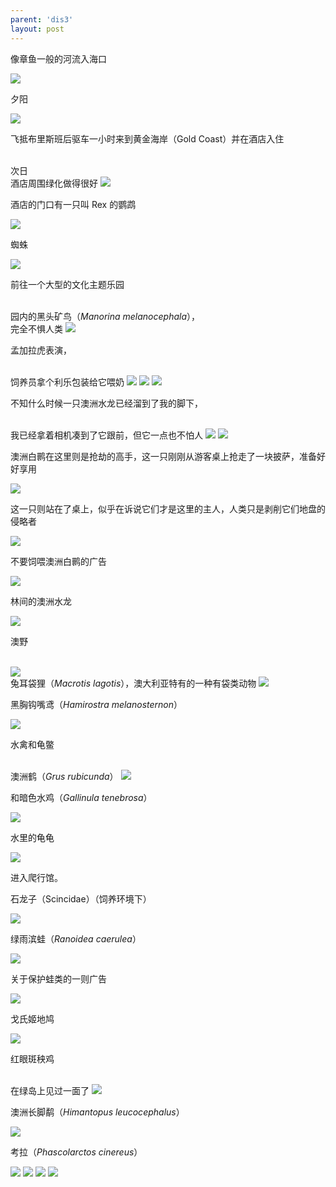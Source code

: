 ```yaml
---
parent: 'dis3'
layout: post
---
```

像章鱼一般的河流入海口

<img class='disc' src='https://i.postimg.cc/sDcWsFny/306.jpg'>

夕阳

<img class='disc' src='https://i.postimg.cc/J7jJYHZs/308.jpg'>

飞抵布里斯班后驱车一小时来到黄金海岸（Gold Coast）并在酒店入住

<br>
次日

<br>
酒店周围绿化做得很好

<img class='disc' src='https://i.postimg.cc/SxxMKZ59/309.jpg'>

酒店的门口有一只叫 Rex 的鹦鹉

<img class='disc' src='https://i.postimg.cc/2S9BLQRK/310.jpg'>

蜘蛛

<img class='disc' src='https://i.postimg.cc/yNJ3mD7Y/311.jpg'>

前往一个大型的文化主题乐园

<br>
园内的黑头矿鸟（<i>Manorina melanocephala</i>），

<br>
完全不惧人类

<img class='disc' src='https://i.postimg.cc/SKw2DmKL/312.jpg'>

孟加拉虎表演，

<br>
饲养员拿个利乐包装给它喂奶

<img class='disc' src='https://i.postimg.cc/NMmynZy3/313.jpg'>

<img class='disc' src='https://i.postimg.cc/L5SqFvLn/314.jpg'>

<img class='disc' src='https://i.postimg.cc/Vs9rWQPM/315.jpg'>

不知什么时候一只澳洲水龙已经溜到了我的脚下，

<br>
我已经拿着相机凑到了它跟前，但它一点也不怕人

<img class='disc' src='https://i.postimg.cc/zvkyzWFp/316.jpg'>

<img class='disc' src='https://i.postimg.cc/rF8dhnqH/317.jpg'>

澳洲白鹮在这里则是抢劫的高手，这一只刚刚从游客桌上抢走了一块披萨，准备好好享用

<img class='disc' src='https://i.postimg.cc/T3sp3Tn8/318.jpg'>

这一只则站在了桌上，似乎在诉说它们才是这里的主人，人类只是剥削它们地盘的侵略者

<img class='disc' src='https://i.postimg.cc/13X8S8nc/319.jpg'>

不要饲喂澳洲白鹮的广告

<img class='disc' src='https://i.postimg.cc/gkNx1VJ2/320.jpg'>

林间的澳洲水龙

<img class='disc' src='https://i.postimg.cc/k43GWwjf/322.jpg'>

澳野

<br>



<img class='disc' src='https://i.postimg.cc/wvXv2JZH/323.jpg'>

<br>
兔耳袋狸（<i>Macrotis lagotis</i>），澳大利亚特有的一种有袋类动物

<img class='disc' src='https://i.postimg.cc/NFQ0zFvX/324.jpg'>

黑胸钩嘴鸢（<i>Hamirostra melanosternon</i>）

<img class='disc' src='https://i.postimg.cc/zvpfZNqc/325.jpg'>

水禽和龟鳖

<br>
澳洲鹤（<i>Grus rubicunda</i>）

<img class='disc' src='https://i.postimg.cc/9XB0qdyY/326.jpg'>

和暗色水鸡（<i>Gallinula tenebrosa</i>）

<img class='disc' src='https://i.postimg.cc/3JSwt3Sy/328.jpg'>

水里的龟龟

<img class='disc' src='https://i.postimg.cc/L66XkJTK/327.jpg'>

进入爬行馆。<br>

石龙子（Scincidae）（饲养环境下）

<img class='disc' src='https://i.postimg.cc/kg2gZLzT/329.jpg'>

绿雨滨蛙（<i>Ranoidea caerulea</i>）

<img class='disc' src='https://i.postimg.cc/T3B3XCXf/330.jpg'>

关于保护蛙类的一则广告

<img class='disc' src='https://i.postimg.cc/gk8xkCNr/331.jpg'>

戈氏姬地鸠

<img class='disc' src='https://i.postimg.cc/q7Mqwz0C/332.jpg'>

红眼斑秧鸡

<br>
在绿岛上见过一面了

<img class='disc' src='https://i.postimg.cc/DZRz76Gq/333.jpg'>

澳洲长脚鹬（<i>Himantopus leucocephalus</i>）

<img class='disc' src='https://i.postimg.cc/cCYLC37P/334.jpg'>

考拉（<i>Phascolarctos cinereus</i>）

<img class='disc' src='https://i.postimg.cc/Jnsnwvsr/335.jpg'>

<img class='disc' src='https://i.postimg.cc/ZnkJGRkH/347.jpg'>

<img class='disc' src='https://i.postimg.cc/pXbd70Rv/339.jpg'>

<img class='disc' src='https://i.postimg.cc/vBxQ2nKD/346.jpg'>
